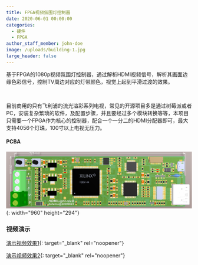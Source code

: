 ```yaml
---
title: FPGA视频氛围灯控制器
date: 2020-06-01 00:00:00
categories:
  - 硬件
  - FPGA
author_staff_member: john-doe
image: /uploads/building-1.jpg
large_header: false
---
```


基于FPGA的1080p视频氛围灯控制器，通过解析HDMI视频信号，解析其画面边缘色彩信号，控制TV周边对应的灯带颜色，视觉上起到平滑过渡的效果。

&nbsp;

目前商用的只有飞利浦的流光溢彩系列电视，常见的开源项目多是通过树莓派或者PC，安装复杂繁琐的软件，及配置步骤，并且要经过多个模块转换等等，本项目只需要一个FPGA作为核心的控制器，配合一个一分二的HDMI分配器即可，最大支持4056个灯珠，100寸以上电视无压力。

#### PCBA

![](/uploads/abc.png){: width="960" height="294"}

### 视频演示

[演示视频效果1](https://v.youku.com/v_show/id_XNDgzNDY2MDcxNg==.html){: target="_blank" rel="noopener"}

[演示视频效果2](https://v.youku.com/v_show/id_XNDgzNDY0MTA2MA==.html){: target="_blank" rel="noopener"}
